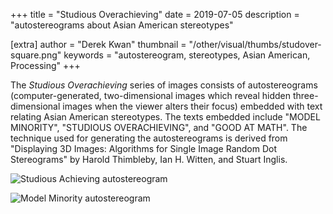 +++
title = "Studious Overachieving"
date = 2019-07-05
description = "autostereograms about Asian American stereotypes"

[extra]
author = "Derek Kwan"
thumbnail = "/other/visual/thumbs/studover-square.png"
keywords = "autostereogram, stereotypes, Asian American, Processing"
+++


The _Studious Overachieving_ series of images consists of autostereograms (computer-generated, two-dimensional images which reveal hidden three-dimensional images when the viewer alters their focus) embedded with text relating Asian American stereotypes. The texts embedded include "MODEL MINORITY", "STUDIOUS OVERACHIEVING", and "GOOD AT MATH". The technique used for generating the autostereograms is derived from "Displaying 3D Images: Algorithms for Single Image Random Dot Stereograms" by Harold Thimbleby, Ian H. Witten, and Stuart Inglis. 

![Studious Achieving autostereogram](/other/visual/images/studover-studious_overachieving-sm.png)


![Model Minority autostereogram](/other/visual/images/studover-model_minority-sm.png) 
